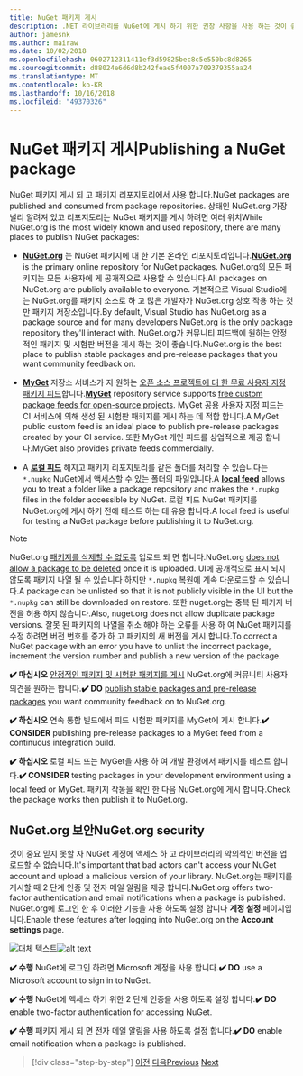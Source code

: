 ```yaml
---
title: NuGet 패키지 게시
description: .NET 라이브러리를 NuGet에 게시 하기 위한 권장 사항을 사용 하는 것이 좋습니다.
author: jamesnk
ms.author: mairaw
ms.date: 10/02/2018
ms.openlocfilehash: 0602712311411ef3d59825bec8c5e550bc8d8265
ms.sourcegitcommit: d88024e6d6d8b242feae5f4007a709379355aa24
ms.translationtype: MT
ms.contentlocale: ko-KR
ms.lasthandoff: 10/16/2018
ms.locfileid: "49370326"
---
```

# <a name="publishing-a-nuget-package"></a><span data-ttu-id="2eaae-103">NuGet 패키지 게시</span><span class="sxs-lookup"><span data-stu-id="2eaae-103">Publishing a NuGet package</span></span>

<span data-ttu-id="2eaae-104">NuGet 패키지 게시 되 고 패키지 리포지토리에서 사용 합니다.</span><span class="sxs-lookup"><span data-stu-id="2eaae-104">NuGet packages are published and consumed from package repositories.</span></span> <span data-ttu-id="2eaae-105">상태인 NuGet.org 가장 널리 알려져 있고 리포지토리는 NuGet 패키지를 게시 하려면 여러 위치</span><span class="sxs-lookup"><span data-stu-id="2eaae-105">While NuGet.org is the most widely known and used repository, there are many places to publish NuGet packages:</span></span>

* <span data-ttu-id="2eaae-106">**[NuGet.org](https://www.nuget.org/)**  는 NuGet 패키지에 대 한 기본 온라인 리포지토리입니다.</span><span class="sxs-lookup"><span data-stu-id="2eaae-106">**[NuGet.org](https://www.nuget.org/)** is the primary online repository for NuGet packages.</span></span> <span data-ttu-id="2eaae-107">NuGet.org의 모든 패키지는 모든 사용자에 게 공개적으로 사용할 수 있습니다.</span><span class="sxs-lookup"><span data-stu-id="2eaae-107">All packages on NuGet.org are publicly available to everyone.</span></span> <span data-ttu-id="2eaae-108">기본적으로 Visual Studio에는 NuGet.org를 패키지 소스로 하 고 많은 개발자가 NuGet.org 상호 작용 하는 것만 패키지 저장소입니다.</span><span class="sxs-lookup"><span data-stu-id="2eaae-108">By default, Visual Studio has NuGet.org as a package source and for many developers NuGet.org is the only package repository they'll interact with.</span></span> <span data-ttu-id="2eaae-109">NuGet.org가 커뮤니티 피드백에 원하는 안정적인 패키지 및 시험판 버전을 게시 하는 것이 좋습니다.</span><span class="sxs-lookup"><span data-stu-id="2eaae-109">NuGet.org is the best place to publish stable packages and pre-release packages that you want community feedback on.</span></span>

* <span data-ttu-id="2eaae-110">**[MyGet](https://myget.org/)**  저장소 서비스가 지 원하는 [오픈 소스 프로젝트에 대 한 무료 사용자 지정 패키지 피드](https://www.myget.org/opensource)합니다.</span><span class="sxs-lookup"><span data-stu-id="2eaae-110">**[MyGet](https://myget.org/)** repository service supports [free custom package feeds for open-source projects](https://www.myget.org/opensource).</span></span> <span data-ttu-id="2eaae-111">MyGet 공용 사용자 지정 피드는 CI 서비스에 의해 생성 된 시험판 패키지를 게시 하는 데 적합 합니다.</span><span class="sxs-lookup"><span data-stu-id="2eaae-111">A MyGet public custom feed is an ideal place to publish pre-release packages created by your CI service.</span></span> <span data-ttu-id="2eaae-112">또한 MyGet 개인 피드를 상업적으로 제공 합니다.</span><span class="sxs-lookup"><span data-stu-id="2eaae-112">MyGet also provides private feeds commercially.</span></span>

* <span data-ttu-id="2eaae-113">A **[로컬 피드](/nuget/hosting-packages/local-feeds)** 해지고 패키지 리포지토리를 같은 폴더를 처리할 수 있습니다는 `*.nupkg` NuGet에서 액세스할 수 있는 폴더의 파일입니다.</span><span class="sxs-lookup"><span data-stu-id="2eaae-113">A **[local feed](/nuget/hosting-packages/local-feeds)** allows you to treat a folder like a package repository and makes the `*.nupkg` files in the folder accessible by NuGet.</span></span> <span data-ttu-id="2eaae-114">로컬 피드 NuGet 패키지를 NuGet.org에 게시 하기 전에 테스트 하는 데 유용 합니다.</span><span class="sxs-lookup"><span data-stu-id="2eaae-114">A local feed is useful for testing a NuGet package before publishing it to NuGet.org.</span></span>

> [!NOTE]
> <span data-ttu-id="2eaae-115">NuGet.org [패키지를 삭제할 수 없도록](/nuget/policies/deleting-packages) 업로드 되 면 합니다.</span><span class="sxs-lookup"><span data-stu-id="2eaae-115">NuGet.org [does not allow a package to be deleted](/nuget/policies/deleting-packages) once it is uploaded.</span></span> <span data-ttu-id="2eaae-116">UI에 공개적으로 표시 되지 않도록 패키지 나열 될 수 있습니다 하지만 `*.nupkg` 복원에 계속 다운로드할 수 있습니다.</span><span class="sxs-lookup"><span data-stu-id="2eaae-116">A package can be unlisted so that it is not publicly visible in the UI but the `*.nupkg` can still be downloaded on restore.</span></span> <span data-ttu-id="2eaae-117">또한 nuget.org는 중복 된 패키지 버전을 허용 하지 않습니다.</span><span class="sxs-lookup"><span data-stu-id="2eaae-117">Also, nuget.org does not allow duplicate package versions.</span></span> <span data-ttu-id="2eaae-118">잘못 된 패키지의 나열을 취소 해야 하는 오류를 사용 하 여 NuGet 패키지를 수정 하려면 버전 번호를 증가 하 고 패키지의 새 버전을 게시 합니다.</span><span class="sxs-lookup"><span data-stu-id="2eaae-118">To correct a NuGet package with an error you have to unlist the incorrect package, increment the version number and publish a new version of the package.</span></span>

<span data-ttu-id="2eaae-119">**✔️ 마십시오** [안정적인 패키지 및 시험판 패키지를 게시](/nuget/create-packages/publish-a-package) NuGet.org에 커뮤니티 사용자 의견을 원하는 합니다.</span><span class="sxs-lookup"><span data-stu-id="2eaae-119">**✔️ DO** [publish stable packages and pre-release packages](/nuget/create-packages/publish-a-package) you want community feedback on to NuGet.org.</span></span>

<span data-ttu-id="2eaae-120">**✔️ 하십시오** 연속 통합 빌드에서 피드 시험판 패키지를 MyGet에 게시 합니다.</span><span class="sxs-lookup"><span data-stu-id="2eaae-120">**✔️ CONSIDER** publishing pre-release packages to a MyGet feed from a continuous integration build.</span></span>

<span data-ttu-id="2eaae-121">**✔️ 하십시오** 로컬 피드 또는 MyGet을 사용 하 여 개발 환경에서 패키지를 테스트 합니다.</span><span class="sxs-lookup"><span data-stu-id="2eaae-121">**✔️ CONSIDER** testing packages in your development environment using a local feed or MyGet.</span></span> <span data-ttu-id="2eaae-122">패키지 작동을 확인 한 다음 NuGet.org에 게시 합니다.</span><span class="sxs-lookup"><span data-stu-id="2eaae-122">Check the package works then publish it to NuGet.org.</span></span>

## <a name="nugetorg-security"></a><span data-ttu-id="2eaae-123">NuGet.org 보안</span><span class="sxs-lookup"><span data-stu-id="2eaae-123">NuGet.org security</span></span>

<span data-ttu-id="2eaae-124">것이 중요 믿지 못할 자 NuGet 계정에 액세스 하 고 라이브러리의 악의적인 버전을 업로드할 수 없습니다.</span><span class="sxs-lookup"><span data-stu-id="2eaae-124">It's important that bad actors can't access your NuGet account and upload a malicious version of your library.</span></span> <span data-ttu-id="2eaae-125">NuGet.org는 패키지를 게시할 때 2 단계 인증 및 전자 메일 알림을 제공 합니다.</span><span class="sxs-lookup"><span data-stu-id="2eaae-125">NuGet.org offers two-factor authentication and email notifications when a package is published.</span></span> <span data-ttu-id="2eaae-126">NuGet.org에 로그인 한 후 이러한 기능을 사용 하도록 설정 합니다 **계정 설정** 페이지입니다.</span><span class="sxs-lookup"><span data-stu-id="2eaae-126">Enable these features after logging into NuGet.org on the **Account settings** page.</span></span>

<span data-ttu-id="2eaae-127">![대체 텍스트](./media/publish-nuget-package/nuget-2fa.png "NuGet 계정 보안")</span><span class="sxs-lookup"><span data-stu-id="2eaae-127">![alt text](./media/publish-nuget-package/nuget-2fa.png "NuGet Account Security")</span></span>

<span data-ttu-id="2eaae-128">**✔️ 수행** NuGet에 로그인 하려면 Microsoft 계정을 사용 합니다.</span><span class="sxs-lookup"><span data-stu-id="2eaae-128">**✔️ DO** use a Microsoft account to sign in to NuGet.</span></span>

<span data-ttu-id="2eaae-129">**✔️ 수행** NuGet에 액세스 하기 위한 2 단계 인증을 사용 하도록 설정 합니다.</span><span class="sxs-lookup"><span data-stu-id="2eaae-129">**✔️ DO** enable two-factor authentication for accessing NuGet.</span></span>

<span data-ttu-id="2eaae-130">**✔️ 수행** 패키지 게시 되 면 전자 메일 알림을 사용 하도록 설정 합니다.</span><span class="sxs-lookup"><span data-stu-id="2eaae-130">**✔️ DO** enable email notification when a package is published.</span></span>

>[!div class="step-by-step"]
<span data-ttu-id="2eaae-131">[이전](./sourcelink.md)
[다음](./versioning.md)</span><span class="sxs-lookup"><span data-stu-id="2eaae-131">[Previous](./sourcelink.md)
[Next](./versioning.md)</span></span>
